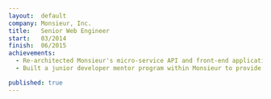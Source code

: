```yaml
---
layout:  default
company: Monsieur, Inc.
title:   Senior Web Engineer
start:   03/2014
finish:  06/2015
achievements:
  - Re-architected Monsieur's micro-service API and front-end application to successfully launch the second generation of their machine hardware
  - Built a junior developer mentor program within Monsieur to provide career oportunity to developers who otherwise would be turned away

published: true
---
```


